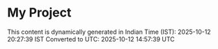 # My Project

This content is dynamically generated in Indian Time (IST): 2025-10-12 20:27:39 IST
Converted to UTC: 2025-10-12 14:57:39 UTC
